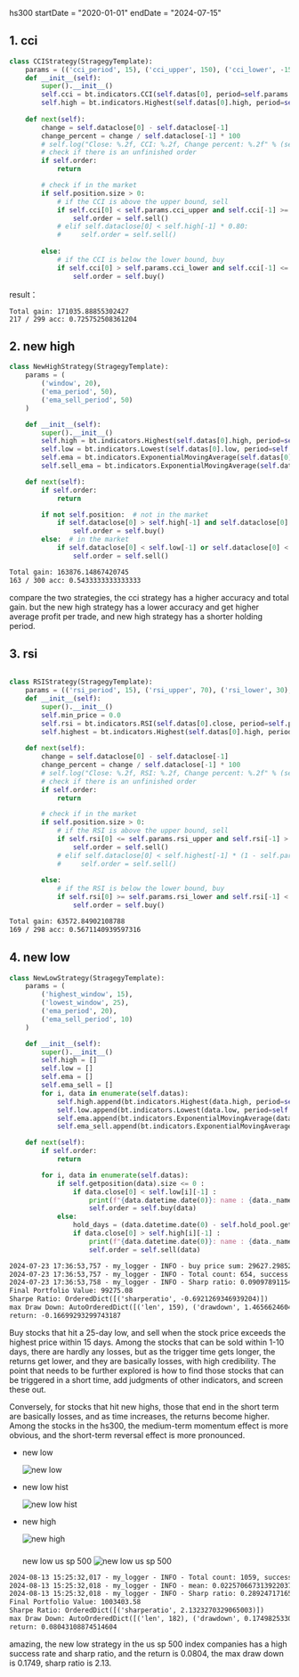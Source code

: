 
hs300
startDate = "2020-01-01"
endDate = "2024-07-15"
## 1. cci
```python
class CCIStrategy(StragegyTemplate):
    params = (('cci_period', 15), ('cci_upper', 150), ('cci_lower', -150), ('high_period', 20),)
    def __init__(self):
        super().__init__()
        self.cci = bt.indicators.CCI(self.datas[0], period=self.params.cci_period)
        self.high = bt.indicators.Highest(self.datas[0].high, period=self.params.high_period)
        
    def next(self):
        change = self.dataclose[0] - self.dataclose[-1]
        change_percent = change / self.dataclose[-1] * 100
        # self.log("Close: %.2f, CCI: %.2f, Change percent: %.2f" % (self.dataclose[0], self.cci[0], change_percent) )
        # check if there is an unfinished order
        if self.order:
            return

        # check if in the market
        if self.position.size > 0:
            # if the CCI is above the upper bound, sell
            if self.cci[0] < self.params.cci_upper and self.cci[-1] >= self.params.cci_upper:
                self.order = self.sell()
            # elif self.dataclose[0] < self.high[-1] * 0.80:
            #     self.order = self.sell()
                
        else:
            # if the CCI is below the lower bound, buy
            if self.cci[0] > self.params.cci_lower and self.cci[-1] <= self.params.cci_lower:
                self.order = self.buy()
```
result：
```
Total gain: 171035.88855302427
217 / 299 acc: 0.725752508361204
```

## 2. new high
```python
class NewHighStrategy(StragegyTemplate):
    params = (
        ('window', 20),
        ('ema_period', 50),
        ('ema_sell_period', 50)
    )

    def __init__(self):
        super().__init__()
        self.high = bt.indicators.Highest(self.datas[0].high, period=self.params.window)
        self.low = bt.indicators.Lowest(self.datas[0].low, period=self.params.window)
        self.ema = bt.indicators.ExponentialMovingAverage(self.datas[0], period=self.params.ema_period)
        self.sell_ema = bt.indicators.ExponentialMovingAverage(self.datas[0], period=self.params.ema_sell_period)

    def next(self):
        if self.order:
            return

        if not self.position:  # not in the market
            if self.dataclose[0] > self.high[-1] and self.dataclose[0] > self.ema[0]:
                self.order = self.buy()
        else:  # in the market
            if self.dataclose[0] < self.low[-1] or self.dataclose[0] < self.high[-1] * (1 - 0.20) or self.dataclose[0] < self.sell_ema[0]:
                self.order = self.sell()

```

```txt
Total gain: 163876.14867420745
163 / 300 acc: 0.5433333333333333
```

compare the two strategies, the cci strategy has a higher accuracy and total gain. but the new high strategy has a lower accuracy and get higher average profit per trade, and new high strategy has a shorter holding period.

## 3. rsi

```python

class RSIStrategy(StragegyTemplate):
    params = (('rsi_period', 15), ('rsi_upper', 70), ('rsi_lower', 30),('high_period', 20),('stop_loss', 0.2))
    def __init__(self):
        super().__init__()
        self.min_price = 0.0
        self.rsi = bt.indicators.RSI(self.datas[0].close, period=self.params.rsi_period)
        self.highest = bt.indicators.Highest(self.datas[0].high, period=self.params.high_period)
        
    def next(self):
        change = self.dataclose[0] - self.dataclose[-1]
        change_percent = change / self.dataclose[-1] * 100
        # self.log("Close: %.2f, RSI: %.2f, Change percent: %.2f" % (self.dataclose[0], self.rsi[0], change_percent) )
        # check if there is an unfinished order
        if self.order:
            return

        # check if in the market
        if self.position.size > 0:
            # if the RSI is above the upper bound, sell
            if self.rsi[0] <= self.params.rsi_upper and self.rsi[-1] > self.params.rsi_upper:
                self.order = self.sell()
            # elif self.dataclose[0] < self.highest[-1] * (1 - self.params.stop_loss):
            #     self.order = self.sell()
            
        else:
            # if the RSI is below the lower bound, buy
            if self.rsi[0] >= self.params.rsi_lower and self.rsi[-1] < self.params.rsi_lower:
                self.order = self.buy()
```

```txt
Total gain: 63572.84902108788
169 / 298 acc: 0.5671140939597316
```

## 4. new low
```python
class NewLowStrategy(StragegyTemplate):
    params = (
        ('highest_window', 15),
        ('lowest_window', 25),
        ('ema_period', 20),
        ('ema_sell_period', 10)
    )

    def __init__(self):
        super().__init__()
        self.high = []
        self.low = []
        self.ema = []
        self.ema_sell = []
        for i, data in enumerate(self.datas):
            self.high.append(bt.indicators.Highest(data.high, period=self.params.highest_window))
            self.low.append(bt.indicators.Lowest(data.low, period=self.params.lowest_window))
            self.ema.append(bt.indicators.ExponentialMovingAverage(data.close, period=self.params.ema_period))
            self.ema_sell.append(bt.indicators.ExponentialMovingAverage(data.close, period=self.params.ema_sell_period))

    def next(self):
        if self.order:
            return

        for i, data in enumerate(self.datas):
            if self.getposition(data).size <= 0 :
                if data.close[0] < self.low[i][-1] :
                    print(f"{data.datetime.date(0)}: name : {data._name} buy , today coloe at {data.close[0]}")
                    self.order = self.buy(data)
            else:
                hold_days = (data.datetime.date(0) - self.hold_pool.get_record(data._name).buy_date).days
                if data.close[0] > self.high[i][-1] :
                    print(f"{data.datetime.date(0)}: name : {data._name} sell , today close at {data.close[0]}")
                    self.order = self.sell(data)
```

```txt
2024-07-23 17:36:53,757 - my_logger - INFO - buy price sum: 29627.29852567998, sell price sum: 29799.069204409996, earning ratio: 0.005797716541085599
2024-07-23 17:36:53,757 - my_logger - INFO - Total count: 654, success count: 407, success rate: 0.6223241590214067
2024-07-23 17:36:53,758 - my_logger - INFO - Sharp ratio: 0.09097891154979973
Final Portfolio Value: 99275.08
Sharpe Ratio: OrderedDict([('sharperatio', -0.6921269346939204)])
max Draw Down: AutoOrderedDict([('len', 159), ('drawdown', 1.4656624604966713), ('moneydown', 1466.5450536732533)])
return: -0.16699293299743187
```
Buy stocks that hit a 25-day low, and sell when the stock price exceeds the highest price within 15 days. Among the stocks that can be sold within 1-10 days, there are hardly any losses, but as the trigger time gets longer, the returns get lower, and they are basically losses, with high credibility. The point that needs to be further explored is how to find those stocks that can be triggered in a short time, add judgments of other indicators, and screen these out.

Conversely, for stocks that hit new highs, those that end in the short term are basically losses, and as time increases, the returns become higher. Among the stocks in the hs300, the medium-term momentum effect is more obvious, and the short-term reversal effect is more pronounced.

- new low
  
  ![new low](images/new_low25.jpg)
- new low hist
  
  ![new low hist](images/new_low25_hist.jpg)

- new high
  
  ![new high](images/new_high.jpg)


  ###
  new low us sp 500
    ![new low us sp 500](images/sp500_new_low.jpeg)

```txt
2024-08-13 15:25:32,017 - my_logger - INFO - Total count: 1059, success count: 805, success rate: 0.7601510859301227
2024-08-13 15:25:32,018 - my_logger - INFO - mean: 0.022570667313922037, std: 0.07803245641047711
2024-08-13 15:25:32,018 - my_logger - INFO - Sharp ratio: 0.28924717165371155
Final Portfolio Value: 1003403.58
Sharpe Ratio: OrderedDict([('sharperatio', 2.1323270329065003)])
max Draw Down: AutoOrderedDict([('len', 182), ('drawdown', 0.1749825330703401), ('moneydown', 1754.0058324934216)])
return: 0.08043108874514604
```
amazing, the new low strategy in the us sp 500 index companies has a high success rate and sharp ratio, and the return is 0.0804, the max draw down is 0.1749, sharp ratio is 2.13.